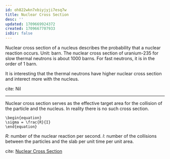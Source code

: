 ```yaml
---
id: oh822wkn7xbiyjyji7esq7w
title: Nuclear Cross Section
desc: ''
updated: 1709669924372
created: 1709667707933
isDir: false
---
```

Nuclear cross section of a nucleus describes the probability that a
nuclear reaction occurs. Unit: barn. The nuclear cross section of
uranium-235 for slow thermal neutrons is about 1000 barns. For fast
neutrons, it is in the order of 1 barn.

It is interesting that the thermal neutrons have higher nuclear cross
section and interect more with the nucleus.

cite: Nil

------------------------------------------------------------------------

Nuclear cross section serves as the effective target area for the
collision of the particle and the nucleus. In reality there is no such
cross section.

```{=latex}
\begin{equation}
\sigma = \frac{R}{I}
\end{equation}
```
$R$: number of the nuclear reaction per second. $I$: number of the
collisions between the particles and the slab per unit time per unit
area.

cite: [Nuclear Cross
Section](https://www.youtube.com/watch?v=yGqaUfdQAck)
